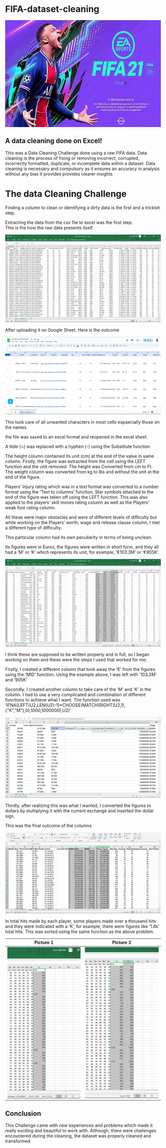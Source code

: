 # FIFA-dataset-cleaning

![](FIFA_21.jpg)



## A data cleaning done on Excel!  

This was a Data Cleaning Challenge done using a raw FIFA data. 
Data cleaning is the process of fixing or removing incorrect, corrupted, incorrectly formatted, duplicate, or incomplete data within a dataset.
Data cleaning is necessary and compulsory as it ensures an accuracy in analysis without any bias 
It provides provides clearer insights


# The data Cleaning Challenge

Finding a column to clean or identifying a dirty data is the first and a trickish step.

Extracting the data from the csv file to excel was the first step.  
This is the how the raw data presents itself.

![](Before_Googlesheet.png)

After uploading it on Google Sheet. Here is the outcome

![](Screenshot(47).png)

This took care of all unwanted characters in most cells espaecially those on the names.


the file was saved to an excel format and reopened in the excel sheet.

A tilde (~) was replaced with a hyphen (-) using the Substitute function. 


The height column contained its unit (cm) at the end of the value in same column. Firstly, the figure was extracted from the cell using the LEFT function and the unit removed. The height was Converted from cm to Ft. 
The weight column was converted from kg to lbs and without the unit at the end of the figure.


Players’ Injury rating which was in a text format was converted to a number format using the ‘Text to columns’ function.
Star symbols attached to the end of the figure was taken off using the LEFT function.
This was also applied to the players’ skill moves rating column as well as the Players’ weak foot rating column.


All these were major obstacles and were of different levels of difficulty but while working on the Players’ worth, wage and release clause column, I met a different type of difficulty.


This particular column had its own peculiarity in terms of being unclean.

Its figures were in Euros, the figures were written in short form, and they all had a ‘M’ or ‘K’ which represents its unit, for example, ‘€103.3M’ or ‘€905K’.


![](Screenshot(52).png)

I think these are supposed to be written properly and in full, so I began working on them and these were the steps I used that worked for me;

Firstly, I created a different column that took away the ‘€’ from the figures using the ‘MID’ function. Using the example above, I was left with ‘103.2M’ and ‘905K’

Secondly, I created another column to take care of the ‘M’ and ‘K’ in the column. I had to use a very complicated and combination of different functions to achieve what I want. The function used was ‘IFNA(LEFT(U2,LEN(U2)-1)*CHOOSE(MATCH(RIGHT(U2,1),{"K","M"},0),1000,1000000),U2)’


![](Screenshot(55).png)


Thirdly, after realizing this was what I wanted, I converted the figures to dollars by multiplying it with the current exchange and inserted the dollar sign.

This was the final outcome of the columns


![](Screenshot(56).png)


In total hits made by each player, some players made over a thousand hits and they were indicated with a ‘K’, for example, there were figures like ‘1.6k’ total hits. This was sorted using the same function as the above problem.

Picture 1              |   Picture 2
:---------------------:|:-----------------------:
![](Screenshot(49).png)| ![](Screenshot(51).png)



## Conclusion

This Challenge came with new experiences and problems which made it really exciting and beautiful to work with.
Although, there were challenges encountered during the cleaning, the dataset was properly cleaned and transformed








